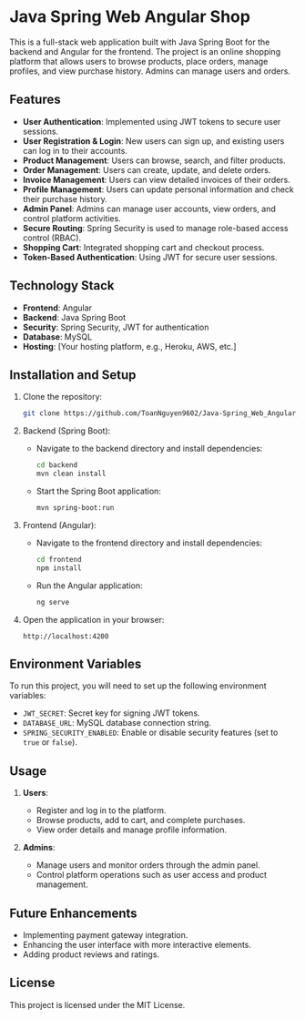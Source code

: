 # Java Spring Web Angular Shop

This is a full-stack web application built with Java Spring Boot for the backend and Angular for the frontend. The project is an online shopping platform that allows users to browse products, place orders, manage profiles, and view purchase history. Admins can manage users and orders.

## Features

- **User Authentication**: Implemented using JWT tokens to secure user sessions.
- **User Registration & Login**: New users can sign up, and existing users can log in to their accounts.
- **Product Management**: Users can browse, search, and filter products.
- **Order Management**: Users can create, update, and delete orders.
- **Invoice Management**: Users can view detailed invoices of their orders.
- **Profile Management**: Users can update personal information and check their purchase history.
- **Admin Panel**: Admins can manage user accounts, view orders, and control platform activities.
- **Secure Routing**: Spring Security is used to manage role-based access control (RBAC).
- **Shopping Cart**: Integrated shopping cart and checkout process.
- **Token-Based Authentication**: Using JWT for secure user sessions.

## Technology Stack

- **Frontend**: Angular
- **Backend**: Java Spring Boot
- **Security**: Spring Security, JWT for authentication
- **Database**: MySQL
- **Hosting**: [Your hosting platform, e.g., Heroku, AWS, etc.]

## Installation and Setup

1. Clone the repository:

    ```bash
    git clone https://github.com/ToanNguyen9602/Java-Spring_Web_Angular_Shop.git
    ```

2. Backend (Spring Boot):

    - Navigate to the backend directory and install dependencies:

      ```bash
      cd backend
      mvn clean install
      ```

    - Start the Spring Boot application:

      ```bash
      mvn spring-boot:run
      ```

3. Frontend (Angular):

    - Navigate to the frontend directory and install dependencies:

      ```bash
      cd frontend
      npm install
      ```

    - Run the Angular application:

      ```bash
      ng serve
      ```

4. Open the application in your browser:

    ```
    http://localhost:4200
    ```

## Environment Variables

To run this project, you will need to set up the following environment variables:

- `JWT_SECRET`: Secret key for signing JWT tokens.
- `DATABASE_URL`: MySQL database connection string.
- `SPRING_SECURITY_ENABLED`: Enable or disable security features (set to `true` or `false`).

## Usage

1. **Users**:
    - Register and log in to the platform.
    - Browse products, add to cart, and complete purchases.
    - View order details and manage profile information.

2. **Admins**:
    - Manage users and monitor orders through the admin panel.
    - Control platform operations such as user access and product management.

## Future Enhancements

- Implementing payment gateway integration.
- Enhancing the user interface with more interactive elements.
- Adding product reviews and ratings.

## License

This project is licensed under the MIT License.

